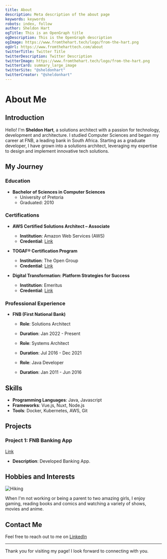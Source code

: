 ```yaml
---
title: About
description: Meta description of the about page
keywords: keywords
robots: index, follow
author: Sheldon Hart
ogTitle: This is an OpenGraph title
ogDescription: This is the OpenGraph description
ogImage: https://www.fromthehart.tech/logo/from-the-hart.png
ogUrl: https://www.fromtheharttech.com/about
twitterTitle: Twitter Title
twitterDescription: Twitter Description
twitterImage: https://www.fromthehart.tech/logo/from-the-hart.png
twitterCard: summary_large_image
twitterSite: "@sheldonhart"
twitterCreator: "@sheldonhart"
---
```


# About Me

## Introduction

Hello! I'm **Sheldon Hart**, a solutions architect with a passion for technology, development and architecture. I studied Computer Sciences and began my career at FNB, a leading bank in South Africa. Starting as a graduate developer, I have grown into a solutions architect, leveraging my expertise to design and implement innovative tech solutions.

## My Journey

### Education

- **Bachelor of Sciences in Computer Sciences**
  - University of Pretoria
  - Graduated: 2010

### Certifications

- **AWS Certified Solutions Architect – Associate**
  - **Institution**: Amazon Web Services (AWS)
  - **Credential**: [Link](https://www.credly.com/badges/af7dd9e8-000e-442a-ae44-7728edaae9f3/public_url)

- **TOGAF® Certification Program**
  - **Institution**: The Open Group
  - **Credential**: [Link](https://www.credly.com/badges/4cac01a9-6796-42a1-b28d-d01a9aa0416b/public_url)

- **Digital Transformation: Platform Strategies for Success**
  - **Institution**: Emeritus
  - **Credential**: [Link](https://certificates.emeritus.org/d775348b-544f-466c-9986-1fbb71a4fb91)

### Professional Experience

- **FNB (First National Bank)**

  - **Role**: Solutions Architect
  - **Duration**: Jan 2022 - Present

  - **Role**: Systems Architect
  - **Duration**: Jul 2016 - Dec 2021

  - **Role**: Java Developer
  - **Duration**: Jan 2011 - Jun 2016

## Skills

- **Programming Languages**: Java, Javascript
- **Frameworks**: Vue.js, Nuxt, Node.js
- **Tools**: Docker, Kubernetes, AWS, Git

## Projects

### Project 1: FNB Banking App

[Link](https://www.fnb.co.za/ways-to-bank/digital/)

- **Description**: Developed Banking App.

## Hobbies and Interests

![Hiking](https://www.fromthehart.tech/images/hiking.jpg)

When I'm not working or being a parent to two amazing girls, I enjoy gaming, reading books and comics and watching a variety of shows, movies and anime.

## Contact Me

Feel free to reach out to me on [LinkedIn](https://www.linkedin.com/in/sheldon-hart/)

---

Thank you for visiting my page! I look forward to connecting with you.
